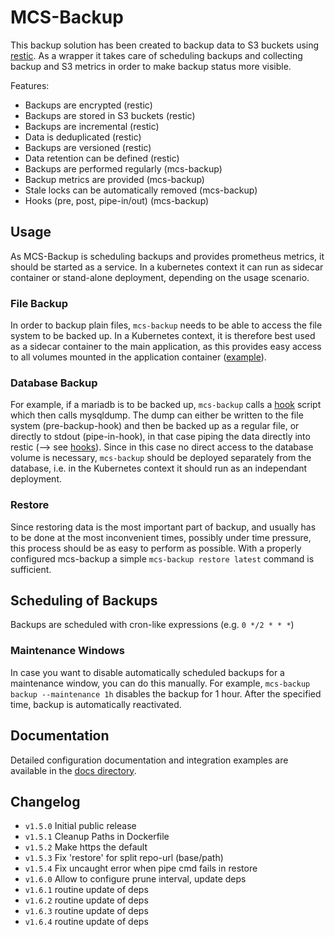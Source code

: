 # MCS-Backup

This backup solution has been created to backup data to S3 buckets using
[restic][restic]. As a wrapper it takes care of scheduling backups and
collecting backup and S3 metrics in order to make backup status more visible.

Features:

  * Backups are encrypted (restic)
  * Backups are stored in S3 buckets (restic)
  * Backups are incremental (restic)
  * Data is deduplicated (restic)
  * Backups are versioned (restic)
  * Data retention can be defined (restic)
  * Backups are performed regularly (mcs-backup)
  * Backup metrics are provided (mcs-backup)
  * Stale locks can be automatically removed (mcs-backup)
  * Hooks (pre, post, pipe-in/out) (mcs-backup)

## Usage
As MCS-Backup is scheduling backups and provides prometheus metrics, it should
be started as a service. In a kubernetes context it can run as sidecar container
or stand-alone deployment, depending on the usage scenario.

### File Backup
In order to backup plain files, `mcs-backup` needs to be able to access the file
system to be backed up. In a Kubernetes context, it is therefore best used as a
sidecar container to the main application, as this provides easy access to all
volumes mounted in the application container ([example][sidecar]).

### Database Backup
For example, if a mariadb is to be backed up, `mcs-backup` calls a [hook][hooks]
script which then calls mysqldump. The dump can either be written to the file
system (pre-backup-hook) and then be backed up as a regular file, or directly to
stdout (pipe-in-hook), in that case piping the data directly into restic (-->
see [hooks][hooks]). Since in this case no direct access to the database volume
is necessary, `mcs-backup` should be deployed separately from the database, i.e.
in the Kubernetes context it should run as an independant deployment.

### Restore
Since restoring data is the most important part of backup, and usually has to be
done at the most inconvenient times, possibly under time pressure, this process
should be as easy to perform as possible. With a properly configured mcs-backup
a simple `mcs-backup restore latest` command is sufficient.

## Scheduling of Backups
Backups are scheduled with cron-like expressions (e.g. `0 */2 * * *`)

### Maintenance Windows
In case you want to disable automatically scheduled backups for a maintenance
window, you can do this manually. For example, `mcs-backup backup --maintenance
1h` disables the backup for 1 hour. After the specified time, backup is
automatically reactivated.

## Documentation
Detailed configuration documentation and integration examples are available in
the [docs directory](docs).

## Changelog

  * `v1.5.0` Initial public release
  * `v1.5.1` Cleanup Paths in Dockerfile
  * `v1.5.2` Make https the default
  * `v1.5.3` Fix 'restore' for split repo-url (base/path)
  * `v1.5.4` Fix uncaught error when pipe cmd fails in restore
  * `v1.6.0` Allow to configure prune interval, update deps
  * `v1.6.1` routine update of deps
  * `v1.6.2` routine update of deps
  * `v1.6.3` routine update of deps
  * `v1.6.4` routine update of deps


[restic]:    https://github.com/restic/restic
[sidecar]:   test/deploy/demo/base/_common/deployment.yaml#L26-L48
[hooks]:     docs/hooks.md
